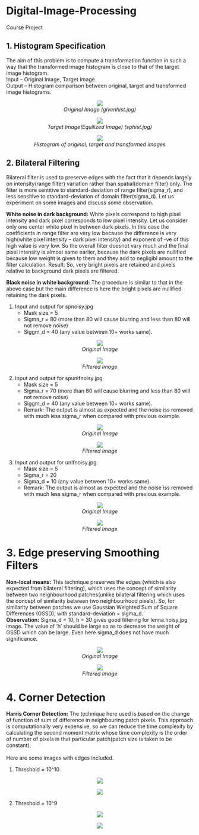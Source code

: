 # Digital-Image-Processing
Course Project

## 1. Histogram Specification

The aim of this problem is to compute a transformation function in such a way that the transformed image histogram is close to that of the target image histogram.<br>
Input – Original Image, Target Image.<br>
Output – Histogram comparison between original, target and transformed image histograms.

<p align="center">
  <img src="1.%20Histogram%20Specification/givenhist.jpg"><br>
  <em>Original Image (givenhist.jpg)</em>
</p>

<p align="center">
  <img src="1.%20Histogram%20Specification/sphist.jpg"><br>
  <em>Target Image(Equilized Image) (sphist.jpg)</em>
</p>

<p align="center">
  <img src="1.%20Histogram%20Specification/histogram_output.jpg"><br>
  <em>Histogram of original, target and transformed images</em>
</p>

## 2.	Bilateral Filtering

Bilateral filter is used to preserve edges with the fact that it depends largely on intensity(range filter) variation rather than spatial(domain filter) only. The filter is more sentitive to standard-deviation of range filter(sigma_r), and less sensitive to standard-deviation of domain filter(sigma_d). Let us experiment on some images and discuss some observation.

<b>White noise in dark background:</b> White pixels correspond to high pixel intensity and dark pixel corresponds to low pixel intensity. Let us consider only one center white pixel in between dark pixels. In this case the coefficients in range filter are very low because the difference is very high(white pixel intensity – dark pixel intensity) and exponent of -ve of this high value is very low. So the overall filter  doesnot vary much and the final pixel intensity is almost same earlier, because the dark pixels are nullified because low weight is given to  them and they add to negligibl amount to the filter calculation. Result: So, very bright pixels are retained and pixels relative to background dark pixels are filtered.<br>

<b>Black noise in white background:</b> The procedure is similar to that in the above case but the main difference is here the bright pixels are nullified retaining the dark pixels. 

1. Input and output for spnoisy.jpg
   - Mask size = 5
   - Sigma_r = 80 (more than 80 will cause blurring and less than 80 will not remove noise)
   - Siggm_d = 40 (any value between 10+ works same).

<p align="center">
  <img src="2.%20Bilateral%20Filtering/gray_spnoisy.jpg"><br>
  <em>Original Image</em>
</p>

<p align="center">
  <img src="2.%20Bilateral%20Filtering/output_spnoisy.jpg"><br>
  <em>Filtered Image</em>
</p>

2. Input and output for spunifnoisy.jpg
   - Mask size = 5
   - Sigma_r = 70 (more than 80 will cause blurring and less than 80 will not remove noise)
   - Siggm_d = 40 (any value between 10+ works same).
   - Remark: The output is almost as expected and the noise iss removed with much less sigma_r when compared with previous example.

<p align="center">
  <img src="2.%20Bilateral%20Filtering/gray_spunifnoisy.jpg"><br>
  <em>Original Image</em>
</p>

<p align="center">
  <img src="2.%20Bilateral%20Filtering/output_spunifnoisy.jpg"><br>
  <em>Filtered Image</em>
</p>

3. Input and output for unifnoisy.jpg
   - Mask size = 5
   - Sigma_r = 20 
   - Sigma_d = 10 (any value between 10+ works same).
   - Remark: The output is almost as expected and the noise iss removed with much less sigma_r when compared with previous example.

<p align="center">
  <img src="2.%20Bilateral%20Filtering/gray_unifnoisy.jpg"><br>
  <em>Original Image</em>
</p>

<p align="center">
  <img src="2.%20Bilateral%20Filtering/output_unifnoisy.jpg"><br>
  <em>Filtered Image</em>
</p>

# 3. Edge preserving Smoothing Filters
<b>Non-local means:</b> This technique preserves the edges (which is also expected from bilateral filtering), which uses the concept of similarity between two neighbourhood patches(unlike bilateral filtering which uses the concept of similarity between two neighbourhood pixels). So, for similarity between patches we use Gaussian Weighted Sum of Square Differences (GSSD), with standard-deviation = sigma_d.
<br>
<b>Observation:</b> Sigma_d = 10, h = 30 gives good filtering for lenna.noisy.jpg image. The value of ‘h’ should be large so as to  decrease the weight of GSSD which can be large. Even here sigma_d does not have much significance.

<p align="center">
  <img src="3.%20Edge%20Preserving%20Smoothing%20Filter/lenna.noise.jpg"><br>
  <em>Original Image</em>
</p>

<p align="center">
  <img src="3.%20Edge%20Preserving%20Smoothing%20Filter/output_lenna.noise.jpg"><br>
  <em>Filtered Image</em>
</p>

# 4.	Corner Detection
<b>Harris Corner Detection:</b> The technique here used is based on the change of function of sum of difference in neighbouring patch pixels. This approach is computationally very expensive, so we can reduce the time complexity by calculating the second moment matrix whose time complexity is the order of number of pixels in that particular patch(patch size is taken to be constant).
<br><br>
Here are some images with edges included.
1. Threshold = 10^10
<p align="center">
  <img src="4.%20Corner%20Detection/IITG_2.jpg"><br>
</p>
<p align="center">
  <img src="4.%20Corner%20Detection/IITG_2_gray.jpg"><br>
</p>

2. Threshold = 10^9
<p align="center">
  <img src="4.%20Corner%20Detection/IITG_1.jpg"><br>
</p>
<p align="center">
  <img src="4.%20Corner%20Detection/IITG_1_gray.jpg"><br>
</p>

